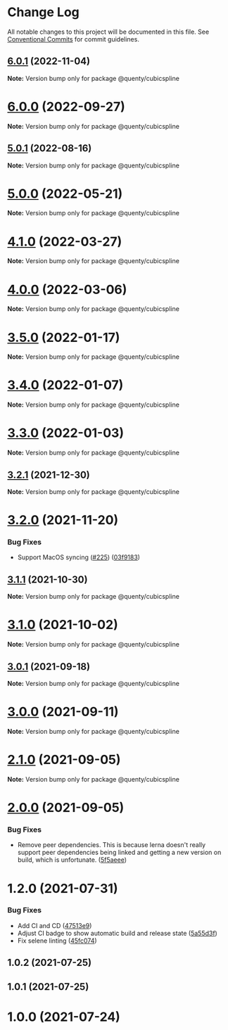 # Change Log

All notable changes to this project will be documented in this file.
See [Conventional Commits](https://conventionalcommits.org) for commit guidelines.

## [6.0.1](https://github.com/Quenty/NevermoreEngine/compare/@quenty/cubicspline@6.0.0...@quenty/cubicspline@6.0.1) (2022-11-04)

**Note:** Version bump only for package @quenty/cubicspline





# [6.0.0](https://github.com/Quenty/NevermoreEngine/compare/@quenty/cubicspline@5.0.1...@quenty/cubicspline@6.0.0) (2022-09-27)

**Note:** Version bump only for package @quenty/cubicspline





## [5.0.1](https://github.com/Quenty/NevermoreEngine/compare/@quenty/cubicspline@5.0.0...@quenty/cubicspline@5.0.1) (2022-08-16)

**Note:** Version bump only for package @quenty/cubicspline





# [5.0.0](https://github.com/Quenty/NevermoreEngine/compare/@quenty/cubicspline@4.1.0...@quenty/cubicspline@5.0.0) (2022-05-21)

**Note:** Version bump only for package @quenty/cubicspline





# [4.1.0](https://github.com/Quenty/NevermoreEngine/compare/@quenty/cubicspline@4.0.0...@quenty/cubicspline@4.1.0) (2022-03-27)

**Note:** Version bump only for package @quenty/cubicspline





# [4.0.0](https://github.com/Quenty/NevermoreEngine/compare/@quenty/cubicspline@3.5.0...@quenty/cubicspline@4.0.0) (2022-03-06)

**Note:** Version bump only for package @quenty/cubicspline





# [3.5.0](https://github.com/Quenty/NevermoreEngine/compare/@quenty/cubicspline@3.4.0...@quenty/cubicspline@3.5.0) (2022-01-17)

**Note:** Version bump only for package @quenty/cubicspline





# [3.4.0](https://github.com/Quenty/NevermoreEngine/compare/@quenty/cubicspline@3.3.0...@quenty/cubicspline@3.4.0) (2022-01-07)

**Note:** Version bump only for package @quenty/cubicspline





# [3.3.0](https://github.com/Quenty/NevermoreEngine/compare/@quenty/cubicspline@3.2.1...@quenty/cubicspline@3.3.0) (2022-01-03)

**Note:** Version bump only for package @quenty/cubicspline





## [3.2.1](https://github.com/Quenty/NevermoreEngine/compare/@quenty/cubicspline@3.2.0...@quenty/cubicspline@3.2.1) (2021-12-30)

**Note:** Version bump only for package @quenty/cubicspline





# [3.2.0](https://github.com/Quenty/NevermoreEngine/compare/@quenty/cubicspline@3.1.1...@quenty/cubicspline@3.2.0) (2021-11-20)


### Bug Fixes

* Support MacOS syncing ([#225](https://github.com/Quenty/NevermoreEngine/issues/225)) ([03f9183](https://github.com/Quenty/NevermoreEngine/commit/03f918392c6a5bdd33f8a17c38de371d1e06c67a))





## [3.1.1](https://github.com/Quenty/NevermoreEngine/compare/@quenty/cubicspline@3.1.0...@quenty/cubicspline@3.1.1) (2021-10-30)

**Note:** Version bump only for package @quenty/cubicspline





# [3.1.0](https://github.com/Quenty/NevermoreEngine/compare/@quenty/cubicspline@3.0.1...@quenty/cubicspline@3.1.0) (2021-10-02)

**Note:** Version bump only for package @quenty/cubicspline





## [3.0.1](https://github.com/Quenty/NevermoreEngine/compare/@quenty/cubicspline@3.0.0...@quenty/cubicspline@3.0.1) (2021-09-18)

**Note:** Version bump only for package @quenty/cubicspline





# [3.0.0](https://github.com/Quenty/NevermoreEngine/compare/@quenty/cubicspline@2.1.0...@quenty/cubicspline@3.0.0) (2021-09-11)

**Note:** Version bump only for package @quenty/cubicspline





# [2.1.0](https://github.com/Quenty/NevermoreEngine/compare/@quenty/cubicspline@2.0.0...@quenty/cubicspline@2.1.0) (2021-09-05)

**Note:** Version bump only for package @quenty/cubicspline





# [2.0.0](https://github.com/Quenty/NevermoreEngine/compare/@quenty/cubicspline@1.2.0...@quenty/cubicspline@2.0.0) (2021-09-05)


### Bug Fixes

* Remove peer dependencies. This is because lerna doesn't really support peer dependencies being linked and getting a new version on build, which is unfortunate. ([5f5aeee](https://github.com/Quenty/NevermoreEngine/commit/5f5aeeea8de9975435309e53679f0ef7064f9dd0))





# 1.2.0 (2021-07-31)


### Bug Fixes

* Add CI and CD ([47513e9](https://github.com/Quenty/NevermoreEngine/commit/47513e9b568162707534af132396dd8756947dd3))
* Adjust CI badge to show automatic build and release state ([5a55d3f](https://github.com/Quenty/NevermoreEngine/commit/5a55d3f19bf8d66a760d67da9b56ed47fab74656))
* Fix selene linting ([45fc074](https://github.com/Quenty/NevermoreEngine/commit/45fc07489ee59127ac6582689f19a0e87c1e5b5a))



## 1.0.2 (2021-07-25)



## 1.0.1 (2021-07-25)



# 1.0.0 (2021-07-24)
